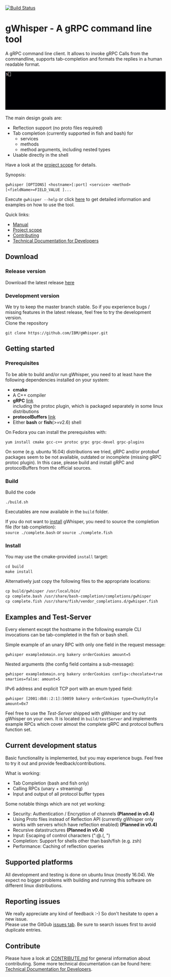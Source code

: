 [![Build Status](https://travis-ci.org/IBM/gWhisper.svg?branch=master)](https://travis-ci.org/IBM/gWhisper)
# gWhisper - A gRPC command line tool
A gRPC command line client.
It allows to invoke gRPC Calls from the commandline, supports tab-completion
and formats the replies in a human readable format.

![example invocation](example.gif)

The main design goals are:

- Reflection support (no proto files required)
- Tab completion (currently supported in fish and bash) for
    - services
    - methods
    - method arguments, including nested types
- Usable directly in the shell

Have a look at the [project scope](PROJECT_SCOPE.md) for details.

Synopsis:

    gwhisper [OPTIONS] <hostname>[:port] <service> <method> [<fieldName>=FIELD_VALUE ]...

Execute `gwhisper --help` or click [here](doc/Usage.txt) to get detailed information and examples on how to use the tool.

Quick links:
- [Manual](doc/Usage.txt)
- [Project scope](PROJECT_SCOPE.md)
- [Contributing](CONTRIBUTING.md)
- [Technical Documentation for Developers](doc/Developer.md)

## Download

### Release version
Download the latest release [here](https://github.com/IBM/gWhisper/releases/latest)

### Development version
We try to keep the master branch stable. So if you experience bugs / missing features in the latest release, feel free to try the development version.  
Clone the repository

    git clone https://github.com/IBM/gWhisper.git

## Getting started
### Prerequisites

To be able to build and/or run gWhisper, you need to at least have the following dependencies installed on your system:

- __cmake__
- A C++ compiler
- __gRPC__ [link](https://github.com/grpc/grpc)  
  including the protoc plugin, which is packaged separately in some linux distributions
- __protocolBuffers__ [link](https://github.com/protocolbuffers/protobuf)
- Either __bash__ or __fish__(>=v2.6) shell

On Fedora you can install the prerequisites with:

    yum install cmake gcc-c++ protoc grpc grpc-devel grpc-plugins

On some (e.g. ubuntu 16.04) distributions we tried, gRPC and/or protobuf packages seem to be not available, outdated or incomplete (missing gRPC protoc plugin).
In this case, please build and install gRPC and protocolBuffers from the official sources.

### Build

Build the code

    ./build.sh

Executables are now available in the `build` folder.


If you do not want to [install](#Install) gWhisper, you need to source the completion file (for tab completion):  
`source ./complete.bash` or `source ./complete.fish`

### Install

You may use the cmake-provided `install` target:

    cd build
    make install

Alternatively just copy the following files to the appropriate locations:

    cp build/gwhisper /usr/local/bin/
    cp complete.bash /usr/share/bash-completion/completions/gwhisper
    cp complete.fish /usr/share/fish/vendor_completions.d/gwhisper.fish

## Examples and Test-Server
Every element except the hostname in the following example CLI invocations can be tab-completed in the fish or bash shell.


Simple example of an unary RPC with only one field in the request message:

    gwhisper exampledomain.org bakery orderCookies amount=5

Nested arguments (the config field contains a sub-message):

    gwhisper exampledomain.org bakery orderCookies config=:chocolate=true smarties=false: amount=5

IPv6 address and explicit TCP port with an enum typed field:

    gwhisper [2001:db8::2:1]:50059 bakery orderCookies type=ChunkyStyle amount=0x7


Feel free to use the _Test-Server_ shipped with gWhisper and try out gWhisper on your own.
It is located in `build/testServer` and implements example RPCs which cover almost the
complete gRPC and protocol buffers function set.

## Current development status

Basic functionality is implemented, but you may experience bugs.
Feel free to try it out and provide feedback/contributions.

What is working:

- Tab Completion (bash and fish only)
- Calling RPCs (unary + streaming)
- Input and output of all protocol buffer types

Some notable things which are not yet working:

- Security: Authentication / Encryption of channels __(Planned in v0.4)__
- Using Proto files instead of Reflection API (currently gWhisper only works with servers which have reflection enabled) __(Planned in v0.4)__
- Recursive datastructures  __(Planned in v0.4)__
- Input: Escaping of control characters (":@.(, ")
- Completion: Support for shells other than bash/fish (e.g. zsh)
- Performance: Caching of reflection queries

## Supported platforms

All development and testing is done on ubuntu linux (mostly 16.04). We expect no bigger problems
with building and running this software on different linux distributions.

## Reporting issues

We really appreciate any kind of feedback :-) So don't hesitate to open a new issue.  
Please use the GitGub [issues tab](https://github.com/ibm/gWhisper/issues).
Be sure to search issues first to avoid duplicate entries.

## Contribute

Please have a look at [CONTRIBUTE.md](CONTRIBUTING.md) for general information about contributing. 
Some more technical documentation can be found here: [Technical Documentation for Developers](doc/Developer.md).
